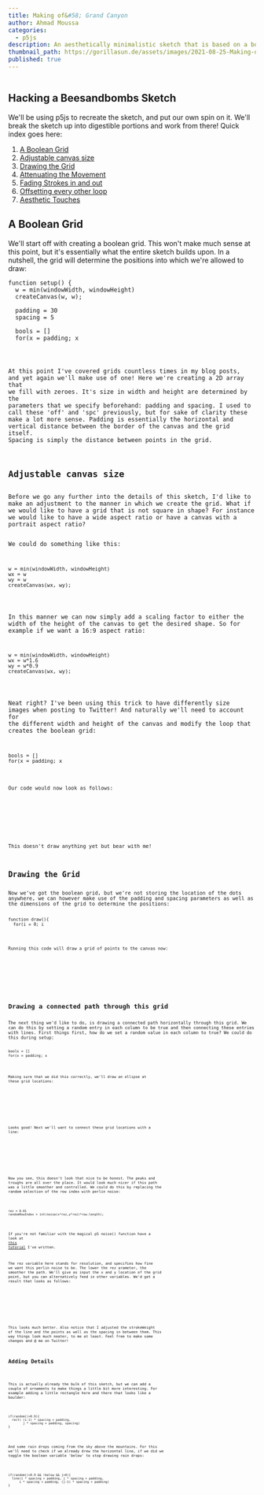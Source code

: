 ```yaml
---
title: Making of&#58; Grand Canyon
author: Ahmad Moussa
categories:
  - p5js
description: An aesthetically minimalistic sketch that is based on a boolean grid and perlin noise
thumbnail_path: https://gorillasun.de/assets/images/2021-08-25-Making-of-Gateway/gateway.gif
published: true
---
```


<span class="image fit"><img src="https://gorillasun.de/assets/images/2021-08-25-Making-of-Parasite/parasite.gif" alt="" /></span>

<h2>Hacking a Beesandbombs Sketch</h2>
We'll be using p5js to recreate the sketch, and put our own spin on it. We'll break the sketch up into digestible portions and work from there! Quick index goes here:

1. <a href='#diag'>A Boolean Grid</a>
2. <a href='#wiggle'>Adjustable canvas size</a>
3. <a href='#size'>Drawing the Grid</a>
4. <a href='#atten'>Attenuating the Movement</a>
5. <a href='#fade'>Fading Strokes in and out</a>
6. <a href='#offset'>Offsetting every other loop</a>
7. <a href='#aesthetic'>Aesthetic Touches</a>


<h2>A Boolean Grid</h2>
We'll start off with creating a boolean grid. This won't make much sense at this point, but it's essentially what the entire sketch builds upon. In a nutshell, the grid will determine the positions into which we're allowed to draw:

<pre><code>function setup() {
  w = min(windowWidth, windowHeight)
  createCanvas(w, w);

  padding = 30
  spacing = 5

  bools = []
  for(x = padding; x<w-padding; x+=spacing){
    row = []
    for(y = padding; y<w-padding; y+=spacing){
      row.push(0)
    }
    bools.push(row)
  }
}
</code></pre>

At this point I've covered grids countless times in my blog posts, and yet again we'll make use of one! Here we're creating a 2D array that we fill with zeroes. It's size in width and height are determined by the parameters that we specify beforehand: padding and spacing. I used to call these 'off' and 'spc' previously, but for sake of clarity these make a lot more sense. Padding is essentially the horizontal and vertical distance between the border of the canvas and the grid itself. Spacing is simply the distance between points in the grid.

<h2>Adjustable canvas size</h2>
Before we go any further into the details of this sketch, I'd like to make an adjustment to the manner in which we create the grid. What if we would like to have a grid that is not square in shape? For instance we would like to have a wide aspect ratio or have a canvas with a portrait aspect ratio?

We could do something like this:
<pre><code>w = min(windowWidth, windowHeight)
wx = w
wy = w
createCanvas(wx, wy);
</code></pre>

In this manner we can now simply add a scaling factor to either the width of the height of the canvas to get the desired shape. So for example if we want a 16:9 aspect ratio:

<pre><code>w = min(windowWidth, windowHeight)
wx = w*1.6
wy = w*0.9
createCanvas(wx, wy);
</code></pre>

Neat right? I've been using this trick to have differently size images when posting to Twitter! And naturally we'll need to account for the different width and height of the canvas and modify the loop that creates the boolean grid:

<pre><code>bools = []
for(x = padding; x<wx-padding; x+=spacing){
  row = []
  for(y = padding; y<wy-padding; y+=spacing){
    row.push(0)
  }
  bools.push(row)
}
</code></pre>

Our code would now look as follows:

<script src="//toolness.github.io/p5.js-widget/p5-widget.js"></script>
<script type="text/p5" data-p5-version="1.2.0" data-autoplay data-preview-width="350" data-height="400">
function setup() {
  w = min(windowWidth, windowHeight)
  wx = w*1.6
  wy = w*0.9
  createCanvas(wx, wy);

  padding = 30
  spacing = 5

  bools = []
  for(x = padding; x<wx-padding; x+=spacing){
    row = []
    for(y = padding; y<wy-padding; y+=spacing){
      row.push(0)
    }
    bools.push(row)
  }
}
</script>
<p></p>

This doesn't draw anything yet but bear with me!

<h2>Drawing the Grid</h2>
Now we've got the boolean grid, but we're not storing the location of the dots anywhere, we can however make use of the padding and spacing parameters as well as the dimensions of the grid to determine the positions:

<pre><code>function draw(){
  for(i = 0; i<bools.length; i++){
    for(j = 0; j<bools[0].length; j++){
      point(i * spacing + padding, j * spacing + padding)
    }
  }
}
</code></pre>

Running this code will draw a grid of points to the canvas now:

<script src="//toolness.github.io/p5.js-widget/p5-widget.js"></script>
<script type="text/p5" data-p5-version="1.2.0" data-autoplay data-preview-width="350" data-height="400">
function setup() {
  w = min(windowWidth, windowHeight)
  wx = w*1
  wy = w*1
  createCanvas(wx, wy);

  padding = 30
  spacing = 5

  bools = []
  for(x = padding; x<wx-padding; x+=spacing){
    row = []
    for(y = padding; y<wy-padding; y+=spacing){
      row.push(0)
    }
    bools.push(row)
  }
}

function draw(){
  for(i = 0; i<bools.length; i++){
    for(j = 0; j<bools[0].length; j++){
      point(i * spacing + padding, j * spacing + padding)
    }
  }
}
</script>
<p></p>

<h2>Drawing a connected path through this grid</h2>
The next thing we'd like to do, is drawing a connected path horizontally through this grid. We can do this by setting a random entry in each column to be true and then connecting these entries with lines. First things first, how do we set a random value in each column to true? We could do this during setup:

<pre><code>bools = []
for(x = padding; x<wx-padding; x+=spacing){
  row = []
  for(y = padding; y<wy-padding; y+=spacing){
    row.push(0)
  }
  randomRowIndex = int(random(row.length))
  row[randomRowIndex] = 1
  bools.push(row)
}
</code></pre>

Making sure that we did this correctly, we'll draw an ellipse at these grid locations:

<script src="//toolness.github.io/p5.js-widget/p5-widget.js"></script>
<script type="text/p5" data-p5-version="1.2.0" data-autoplay data-preview-width="350" data-height="400">
function setup() {
  w = min(windowWidth, windowHeight);
  wx = w * 1;
  wy = w * 1;
  createCanvas(wx, wy);

  padding = 30;
  spacing = 10;

  bools = [];
  for (x = padding; x < wx - padding; x += spacing) {
    row = [];
    for (y = padding; y < wy - padding; y += spacing) {
      row.push(0);
    }
    randomRowIndex = int(random(row.length));
    row[randomRowIndex] = 1;
    bools.push(row);
  }
}

function draw() {
  for (i = 0; i < bools.length; i++) {
    for (j = 0; j < bools[0].length; j++) {
      if(bools[i][j]){
        ellipse(i * spacing + padding, j * spacing + padding,spacing/2);
      }else{
        point(i * spacing + padding, j * spacing + padding);
      }
    }
  }
}
</script>
<p></p>

Looks good! Next we'll want to connect these grid locations with a line:

<script src="//toolness.github.io/p5.js-widget/p5-widget.js"></script>
<script type="text/p5" data-p5-version="1.2.0" data-autoplay data-preview-width="350" data-height="400">
function setup() {
  w = min(windowWidth, windowHeight);
  wx = w * 1;
  wy = w * 1;
  createCanvas(wx, wy);

  padding = 30;
  spacing = 10;

  bools = [];
  for (x = padding; x < wx - padding; x += spacing) {
    row = [];
    for (y = padding; y < wy - padding; y += spacing) {
      row.push(0);
    }
    randomRowIndex = int(random(row.length));
    row[randomRowIndex] = 1;
    bools.push(row);
  }

  strokeWeight(2)
}

prevI = 0
prevJ = 0
function draw() {
  for (i = 0; i < bools.length; i++) {
    for (j = 0; j < bools[0].length; j++) {
      if(bools[i][j]){
        if(i>0){
          line((i-1) * spacing + padding,
               j * spacing + padding,
              i * spacing + padding,
               j * spacing + padding)

          line((i-1) * spacing + padding,
               j * spacing + padding,
              prevI * spacing + padding,
               prevJ * spacing + padding)
        }
        prevI = i
        prevJ = j
      }else{
        point(i * spacing + padding, j * spacing + padding);
      }
    }
  }
  noLoop();
}
</script>
<p></p>

Now you see, this doesn't look that nice to be honest. The peaks and troughs are all over the place. It would look much nicer if this path was a little smoother and controlled. We could do this by replacing the random selection of the row index with perlin noise:

<pre><code>
rez = 0.01
randomRowIndex = int(noise(x*rez,y*rez)*row.length);
</code></pre>

If you're not familiar with the magical p5 noise() function have a look at <a href='https://gorillasun.de/blog/Introduction-to-Perlin-Noise-in-P5JS-and-Processing'>this tutorial</a> I've written.

The rez variable here stands for resolution, and specifies how fine we want this perlin noise to be. The lower the rez arameter, the smoother the path. We'll give as input the x and y location of the grid point, but you can alternatively feed in other variables. We'd get a result that looks as follows:

<script src="//toolness.github.io/p5.js-widget/p5-widget.js"></script>
<script type="text/p5" data-p5-version="1.2.0" data-autoplay data-preview-width="350" data-height="400">
function setup() {
  w = min(windowWidth, windowHeight);
  wx = w * 1;
  wy = w * 1;
  createCanvas(wx, wy);

  padding = 30;
  spacing = 5;

  bools = [];
  for (x = padding; x < wx - padding; x += spacing) {
    row = [];
    for (y = padding; y < wy - padding; y += spacing) {
      row.push(0);
    }
    randomRowIndex = int(noise(x*0.01,y*0.01)*row.length);
    row[randomRowIndex] = 1;
    bools.push(row);
  }

  strokeWeight(1)
}

prevI = 0
prevJ = 0
function draw() {
  for (i = 0; i < bools.length; i++) {
    for (j = 0; j < bools[0].length; j++) {
      if(bools[i][j]){
        if(i>0){
          strokeWeight(2)
          line((i-1) * spacing + padding,
               j * spacing + padding,
              i * spacing + padding,
               j * spacing + padding)

          line((i-1) * spacing + padding,
               j * spacing + padding,
              prevI * spacing + padding,
               prevJ * spacing + padding)
        }
        prevI = i
        prevJ = j
      }else{
        strokeWeight(1)
        point(i * spacing + padding, j * spacing + padding);
      }
    }
  }
  noLoop();
}
</script>
<p></p>

This looks much better. Also notice that I adjusted the strokeWeight of the line and the points as well as the spacing in between them. This way things look much neater, to me at least. Feel free to make some changes and @ me on Twitter!

<h2>Adding Details</h2>

This is actually already the bulk of this sketch, but we can add a couple of ornaments to make things a little bit more interesting. For example adding a little rectangle here and there that looks like a boulder:

<pre><code>
if(random()>0.9){
  rect( (i-1) * spacing + padding,
        j * spacing + padding, spacing)
}
</code></pre>

And some rain drops coming from the sky above the mountains. For this we'll need to check if we already drew the horizontal line, if we did we toggle the boolean variable 'below' to stop drawing rain drops:
<pre><code>
if(random()>0.9 && !below && j>0){
  line(i * spacing + padding, j * spacing + padding,
      i * spacing + padding, (j-1) * spacing + padding)
}
</code></pre>


<script src="//toolness.github.io/p5.js-widget/p5-widget.js"></script>
<script type="text/p5" data-p5-version="1.2.0" data-autoplay data-preview-width="350" data-height="400">
function setup() {
  w = min(windowWidth, windowHeight);
  wx = w * 1;
  wy = w * 1;
  createCanvas(wx, wy);

  padding = 30;
  spacing = 5;

  bools = [];
  for (x = padding; x < wx - padding; x += spacing) {
    row = [];
    for (y = padding; y < wy - padding; y += spacing) {
      row.push(0);
    }
    randomRowIndex = int(noise(x*0.01,y*0.01)*row.length);
    row[randomRowIndex] = 1;
    bools.push(row);
  }

  strokeWeight(1)
}

prevI = 0
prevJ = 0
function draw() {
  for (i = 0; i < bools.length; i++) {
    below = false
    for (j = 0; j < bools[0].length; j++) {

      if(bools[i][j]){
        below=true
        if(i>0){
          strokeWeight(2)
          line((i-1) * spacing + padding,
               j * spacing + padding,
              i * spacing + padding,
               j * spacing + padding)

          line((i-1) * spacing + padding,
               j * spacing + padding,
              prevI * spacing + padding,
               prevJ * spacing + padding)
        }
        prevI = i
        prevJ = j

        if(random()>0.9){
          rect( (i-1) * spacing + padding,
               j * spacing + padding, spacing)
        }
      }else{
        strokeWeight(1)
        point(i * spacing + padding, j * spacing + padding);

        if(random()>0.9 && !below && j>0){
          line(i * spacing + padding, j * spacing + padding,
              i * spacing + padding, (j-1) * spacing + padding)
        }
      }
    }
  }

  noLoop();
}
</script>
<p></p>
